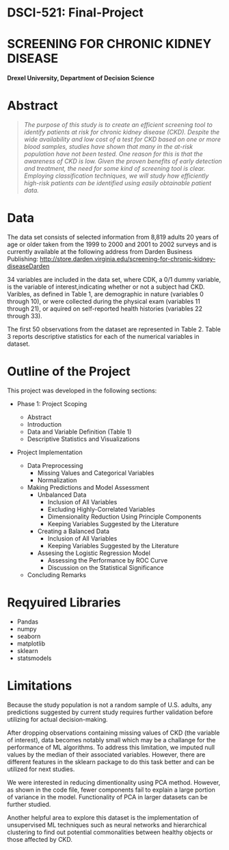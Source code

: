 # DSCI-521: Final-Project

# SCREENING FOR CHRONIC KIDNEY DISEASE

#### Drexel University, Department of Decision Science

# Abstract
>_The purpose of this study is to create an efficient screening tool to identify patients at risk for chronic kidney disease (CKD). Despite the wide availability and low cost of a test for CKD based on one or more blood samples, studies have shown that many in the at-risk population have not been tested. One reason for this is that the awareness of CKD is low. Given the proven benefits of early detection and treatment, the need for some kind of screening tool is clear. Employing classification techniques, we will study how efficiently high-risk patients can be identified using easily obtainable patient data._


# Data

The data set consists of selected information from 8,819 adults 20 years of age or older taken from the 1999 to 2000 and 2001 to 2002 surveys and is currently available at the following address from Darden Business Publishing: http://store.darden.virginia.edu/screening-for-chronic-kidney-diseaseDarden   

34 variables are included in the data set, where CDK, a 0/1 dummy variable, is the variable of interest,indicating whether or not a subject had CKD. Varibles, as defined in Table 1, are demographic in nature (variables 0 through 10), or were collected during the physical exam (variables 11 through 21), or aquired on self-reported health histories (variables 22 through 33). 

The first 50 observations from the dataset are represented in Table 2. Table 3 reports descriptive statistics for each of the numerical variables in dataset. 

# Outline of the Project

This project was developed in the following sections:

- Phase 1: Project Scoping
   - Abstract
   - Introduction
   - Data and Variable Definition (Table 1)
   - Descriptive Statistics and Visualizations
   
- Project Implementation
   - Data Preprocessing
      - Missing Values and Categorical Variables
      - Normalization
   - Making Predictions and Model Assessment  
     - Unbalanced Data
        - Inclusion of All Variables
        - Excluding Highly-Correlated Variables
        - Dimensionality Reduction Using Principle Components
        - Keeping Variables Suggested by the Literature
     - Creating a Balanced Data
        - Inclusion of All Variables
        - Keeping Variables Suggested by the Literature
     - Assesing the Logistic Regression Model
        - Assessing the Performance by ROC Curve
        - Discussion on the Statistical Significance
    - Concluding Remarks 
    
# Reqyuired Libraries
- Pandas
- numpy
- seaborn
- matplotlib
- sklearn
- statsmodels

# Limitations

Because the study population is not a random sample of U.S. adults, any predictions suggested by current study requires further validation before utilizing for actual decision-making. 

After dropping observations containing missing values of CKD (the variable of interest), data becomes notably small which may be a challange for the performance of ML algorithms. To address this limitation, we imputed null values by the median of their associated variables. However, there are different features in the sklearn package to do this task better and can be utilized for next studies.

We were interested in reducing dimentionality using PCA method. However, as shown in the code file, fewer components fail to explain a large portion of variance in the model. Functionality of PCA in larger datasets can be further studied.

Another helpful area to explore this dataset is the implementation of unsupervised ML techniques such as neural networks and hierarchical clustering to find out potential commonalities between healthy objects or those affected by CKD.


